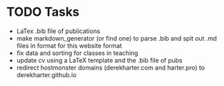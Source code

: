 # TODO Tasks

- LaTex .bib file of publications
- make markdown_generator (or find one) to parse .bib and spit out
  .md files in format for this website format
- fix data and sorting for classes in teaching
- update cv using a LaTeX template and the .bib file of pubs
- redirect hostmonster domains (derekharter.com and harter.pro) to
  derekharter.github.io
